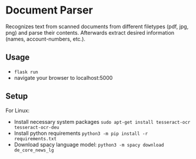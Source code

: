 # Document Parser
Recognizes text from scanned documents from different filetypes (pdf, jpg, png) 
and parse their contents. Afterwards extract desired information (names, account-numbers, etc.).

## Usage
* ```flask run```
* navigate your browser to localhost:5000

## Setup
For Linux:
* Install necessary system packages ```sudo apt-get install tesseract-ocr tesseract-ocr-deu```
* Install python requirements ```python3 -m pip install -r requirements.txt```
* Download spacy language model: ```python3 -m spacy download de_core_news_lg```

